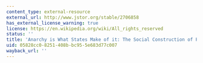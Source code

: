 ```yaml
---
content_type: external-resource
external_url: http://www.jstor.org/stable/2706858
has_external_license_warning: true
license: https://en.wikipedia.org/wiki/All_rights_reserved
status: ''
title: 'Anarchy is What States Make of it: The Social Construction of Power Politics'
uid: 05828cc0-8251-408b-bc95-5e683d77c007
wayback_url: ''
---
```

